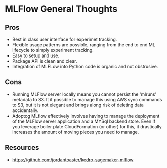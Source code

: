 # MLFlow General Thoughts

## Pros

- Best in class user interface for experimet tracking.
- Flexible usage patterns are possible, ranging from the end to end ML lifecycle to simply experiment tracking.
- Easy to setup and use.
- Package API is clean and clear.
- Integration of MLFLow into Python code is organic and not obstrusive.

## Cons

- Running MLFlow server locally means you cannot persist the 'mlruns' metadata to S3. It it possible to manage this using AWS sync commands to S3, but it is not elegant and brings along risk of deleting data accidentally.
- Adoptog MLflow effectively involves having to manage the deployment of the MLFlow server application and a MYSql backend store. Even if you leverage boiler plate CloudFormation (or other) for this, it drastically increases the amount of moving pieces you need to manage.

## Resources

- https://github.com/jordantoaster/kedro-sagemaker-mlflow
